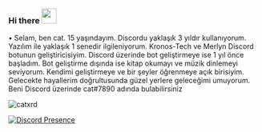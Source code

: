### Hi there <img src = "https://cdn.discordapp.com/emojis/264698115544580096.png?v=1" high="20px" width="30px">


• Selam, ben cat. 15 yaşındayım. Discordu yaklaşık 3 yıldır kullanıyorum. Yazılım ile yaklaşık 1 senedir ilgileniyorum. Kronos-Tech ve Merlyn Discord botunun geliştiricisiyim. Discord üzerinde bot geliştirmeye ise 1 yıl önce başladım. Bot geliştirme dışında ise kitap okumayı ve müzik dinlemeyi seviyorum. Kendimi geliştirmeye ve bir şeyler öğrenmeye açık birisiyim. Gelecekte hayallerim doğrultusunda güzel yerlere geleceğimi umuyorum. Beni Discord üzerinde cat#7890 adında bulabilirsiniz

<img src="https://komarev.com/ghpvc/?username=catxrd&label=Ziyaretçi%20Sayısı&color=23ffb7" alt="catxrd" />


[![Discord Presence](https://lanyard-profile-readme.vercel.app/api/377152186234437633?theme=light&bg=ffffff&animated=false&hideDiscrim=true&borderRadius=30px)](https://discord.com/users/377152186234437633)
